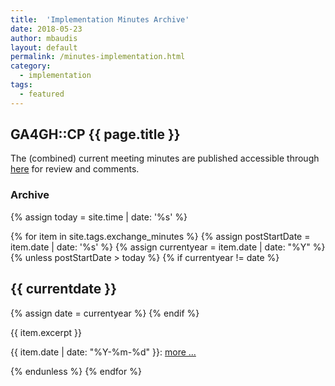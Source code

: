 ```yaml
---
title:  'Implementation Minutes Archive'
date: 2018-05-23
author: mbaudis
layout: default
permalink: /minutes-implementation.html
category:
  - implementation
tags:
  - featured
---
```


## GA4GH::CP {{ page.title }}

The (combined) current meeting minutes are published accessible through [here](https://docs.google.com/document/d/1Qfms-6C8z1sFcjbhtcdpeUeAyeFF6vmGjX7sGCV3DEs/edit) for review and comments.

### Archive

{% assign today = site.time | date: '%s' %}

{% for item in site.tags.exchange_minutes %}
  {% assign postStartDate = item.date | date: '%s' %}
  {% assign currentyear = item.date | date: "%Y" %}
  {% unless postStartDate > today %}
    {% if currentyear != date %}
<h2 id="y{{item.date | date: "%Y"}}">{{ currentdate }}</h2>
      {% assign date = currentyear %}
    {% endif %}

<div class="excerpt">

{{ item.excerpt }}

  <p>{{ item.date | date: "%Y-%m-%d" }}: <a href="{{ item.url | relative_url }}">more ...</a></p>
</div>

  {% endunless %}
{% endfor %}
